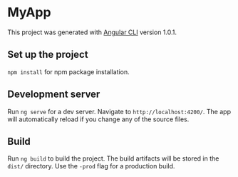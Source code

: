 # MyApp

This project was generated with [Angular CLI](https://github.com/angular/angular-cli) version 1.0.1.

## Set up the project
`npm install` for npm package installation.

## Development server

Run `ng serve` for a dev server. Navigate to `http://localhost:4200/`. The app will automatically reload if you change any of the source files.

## Build

Run `ng build` to build the project. The build artifacts will be stored in the `dist/` directory. Use the `-prod` flag for a production build.

